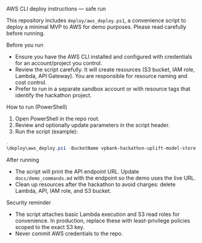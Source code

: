 AWS CLI deploy instructions — safe run

This repository includes `deploy/aws_deploy.ps1`, a convenience script to deploy a minimal MVP to AWS for demo purposes. Please read carefully before running.

Before you run
- Ensure you have the AWS CLI installed and configured with credentials for an account/project you control.
- Review the script carefully. It will create resources (S3 bucket, IAM role, Lambda, API Gateway). You are responsible for resource naming and cost control.
- Prefer to run in a separate sandbox account or with resource tags that identify the hackathon project.

How to run (PowerShell)
1. Open PowerShell in the repo root.
2. Review and optionally update parameters in the script header.
3. Run the script (example):

```powershell
.
\deploy\aws_deploy.ps1 -BucketName vpbank-hackathon-uplift-model-store -Region ap-southeast-1 -LambdaName uplift-engine-demo -ModelKey models/uplift_model.pkl
```

After running
- The script will print the API endpoint URL. Update `docs/demo_commands.md` with the endpoint so the demo uses the live URL.
- Clean up resources after the hackathon to avoid charges: delete Lambda, API, IAM role, and S3 bucket.

Security reminder
- The script attaches basic Lambda execution and S3 read roles for convenience. In production, replace these with least-privilege policies scoped to the exact S3 key.
- Never commit AWS credentials to the repo.
